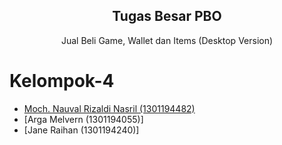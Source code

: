 <p align="center">
 <h2 align="center">Tugas Besar PBO</h2>
 <p align="center">Jual Beli Game, Wallet dan Items (Desktop Version)</p>
</p>

# Kelompok-4

- [Moch. Nauval Rizaldi Nasril (1301194482)](https://github.com/Muvazana)
- [Arga Melvern (1301194055)]
- [Jane Raihan (1301194240)]
